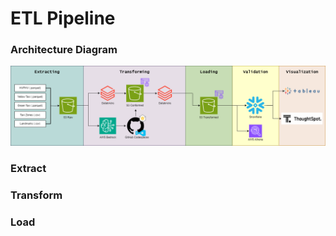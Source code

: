 # ETL Pipeline

### Architecture Diagram
![design](images/capstone3.drawio.png)

### Extract

### Transform

### Load
